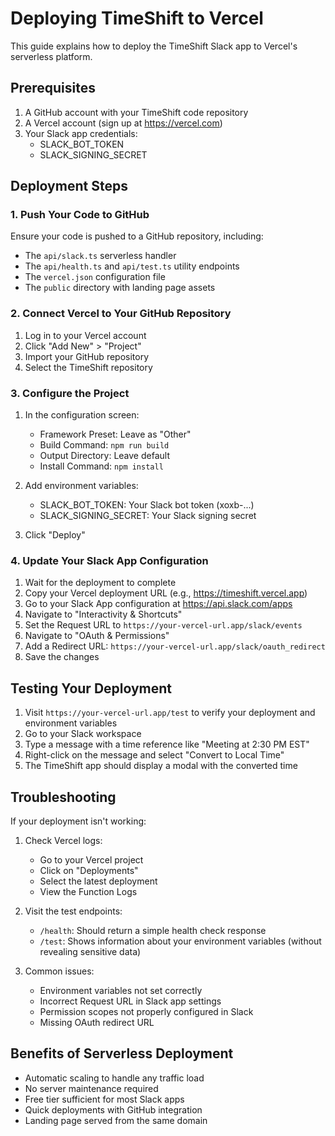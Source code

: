 # Deploying TimeShift to Vercel

This guide explains how to deploy the TimeShift Slack app to Vercel's serverless platform.

## Prerequisites

1. A GitHub account with your TimeShift code repository
2. A Vercel account (sign up at https://vercel.com)
3. Your Slack app credentials:
   - SLACK_BOT_TOKEN
   - SLACK_SIGNING_SECRET

## Deployment Steps

### 1. Push Your Code to GitHub

Ensure your code is pushed to a GitHub repository, including:

- The `api/slack.ts` serverless handler
- The `api/health.ts` and `api/test.ts` utility endpoints
- The `vercel.json` configuration file
- The `public` directory with landing page assets

### 2. Connect Vercel to Your GitHub Repository

1. Log in to your Vercel account
2. Click "Add New" > "Project"
3. Import your GitHub repository
4. Select the TimeShift repository

### 3. Configure the Project

1. In the configuration screen:

   - Framework Preset: Leave as "Other"
   - Build Command: `npm run build`
   - Output Directory: Leave default
   - Install Command: `npm install`
2. Add environment variables:

   - SLACK_BOT_TOKEN: Your Slack bot token (xoxb-...)
   - SLACK_SIGNING_SECRET: Your Slack signing secret
3. Click "Deploy"

### 4. Update Your Slack App Configuration

1. Wait for the deployment to complete
2. Copy your Vercel deployment URL (e.g., https://timeshift.vercel.app)
3. Go to your Slack App configuration at https://api.slack.com/apps
4. Navigate to "Interactivity & Shortcuts"
5. Set the Request URL to `https://your-vercel-url.app/slack/events`
6. Navigate to "OAuth & Permissions"
7. Add a Redirect URL: `https://your-vercel-url.app/slack/oauth_redirect`
8. Save the changes

## Testing Your Deployment

1. Visit `https://your-vercel-url.app/test` to verify your deployment and environment variables
2. Go to your Slack workspace
3. Type a message with a time reference like "Meeting at 2:30 PM EST"
4. Right-click on the message and select "Convert to Local Time"
5. The TimeShift app should display a modal with the converted time

## Troubleshooting

If your deployment isn't working:

1. Check Vercel logs:

   - Go to your Vercel project
   - Click on "Deployments"
   - Select the latest deployment
   - View the Function Logs
2. Visit the test endpoints:

   - `/health`: Should return a simple health check response
   - `/test`: Shows information about your environment variables (without revealing sensitive data)
3. Common issues:

   - Environment variables not set correctly
   - Incorrect Request URL in Slack app settings
   - Permission scopes not properly configured in Slack
   - Missing OAuth redirect URL

## Benefits of Serverless Deployment

- Automatic scaling to handle any traffic load
- No server maintenance required
- Free tier sufficient for most Slack apps
- Quick deployments with GitHub integration
- Landing page served from the same domain
